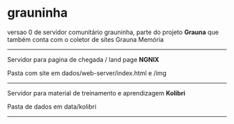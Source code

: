 # grauninha

versao 0 de servidor comunitário grauninha, parte do projeto **Grauna** que também conta com o coletor de sites Grauna Memória

---

Servidor para pagina de chegada / land page **NGNIX**

Pasta com site em dados/web-server/index.html  e /img

 
---

Servidor para material de treinamento e aprendizagem **Kolibri**

Pasta de dados em data/kolibri

---


